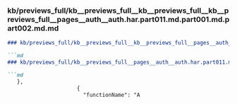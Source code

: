 ### kb/previews_full/kb__previews_full__kb__previews_full__kb__previews_full__pages__auth__auth.har.part011.md.part001.md.part002.md.md

```md
### kb/previews_full/kb__previews_full__kb__previews_full__pages__auth__auth.har.part011.md.part001.md.part002.md

```md
### kb/previews_full/kb__previews_full__pages__auth__auth.har.part011.md.part001.md (part 002)

```md
   },
                      {
                        "functionName": "A
```

```

```

```
